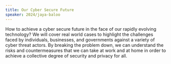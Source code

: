 ```yaml
---
title: Our Cyber Secure Future
speaker: 2024/jaya-baloo
---
```


How to achieve a cyber secure future in the face of our rapidly evolving technology? We will cover real world cases to highlight the challenges faced by individuals, businesses, and governments against a variety of cyber threat actors. By breaking the problem down, we can understand the risks and countermeasures that we can take at work and at home in order to achieve a collective degree of security and privacy for all.  
